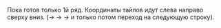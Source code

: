 Пока готов только 1й ряд. Координаты тайлов идут слева направо сверху вниз. (-> -> -> и только потом переход на следующую строку).
